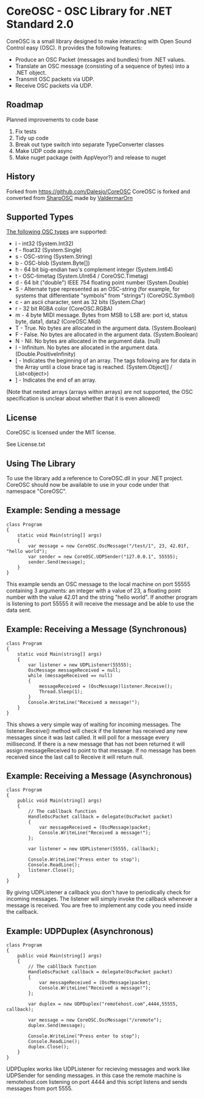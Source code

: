 CoreOSC - OSC Library for .NET Standard 2.0
===================================


CoreOSC is a small library designed to make interacting with Open Sound Control easy (OSC). It provides the following features:

+ Produce an OSC Packet (messages and bundles) from .NET values.
+ Translate an OSC message (consisting of a sequence of bytes) into a .NET object.
+ Transmit OSC packets via UDP.
+ Receive OSC packets via UDP.

Roadmap
-------

Planned improvements to code base

1. Fix tests
2. Tidy up code
3. Break out type switch into separate TypeConverter classes
4. Make UDP code async
5. Make nuget package (with AppVeyor?) and release to nuget

History
--------

Forked from https://github.com/Dalesjo/CoreOSC
CoreOSC is forked and converted from [SharpOSC](https://github.com/ValdemarOrn/SharpOSC) made by [ValdermarOrn](https://github.com/ValdemarOrn)

Supported Types
---------------

[The following OSC types](http://opensoundcontrol.org/spec-1_0) are supported:

* i	- int32 (System.Int32)
* f	- float32 (System.Single)
* s	- OSC-string (System.String)
* b	- OSC-blob (System.Byte[])
* h	- 64 bit big-endian two's complement integer (System.Int64)
* t	- OSC-timetag (System.UInt64 / CoreOSC.Timetag)
* d	- 64 bit ("double") IEEE 754 floating point number (System.Double)
* S	- Alternate type represented as an OSC-string (for example, for systems that differentiate "symbols" from "strings") (CoreOSC.Symbol)
* c	- an ascii character, sent as 32 bits (System.Char)
* r	- 32 bit RGBA color (CoreOSC.RGBA)
* m	- 4 byte MIDI message. Bytes from MSB to LSB are: port id, status byte, data1, data2 (CoreOSC.Midi)
* T	- True. No bytes are allocated in the argument data. (System.Boolean)
* F	- False. No bytes are allocated in the argument data. (System.Boolean)
* N	- Nil. No bytes are allocated in the argument data. (null)
* I	- Infinitum. No bytes are allocated in the argument data. (Double.PositiveInfinity)
* [	- Indicates the beginning of an array. The tags following are for data in the Array until a close brace tag is reached. (System.Object[] / List\<object\>)
* ]	- Indicates the end of an array.

(Note that nested arrays (arrays within arrays) are not supported, the OSC specification is unclear about whether that it is even allowed)



License
-------

CoreOSC is licensed under the MIT license. 

See License.txt

Using The Library
-----------------

To use the library add a reference to CoreOSC.dll in your .NET project. CoreOSC should now be available to use in your code under that namespace "CoreOSC". 

Example: Sending a message
--------------------------

	class Program
	{
		static void Main(string[] args)
		{
			var message = new CoreOSC.OscMessage("/test/1", 23, 42.01f, "hello world");
			var sender = new CoreOSC.UDPSender("127.0.0.1", 55555);
			sender.Send(message);
		}
	}

This example sends an OSC message to the local machine on port 55555 containing 3 arguments: an integer with a value of 23, a floating point number with the value 42.01 and the string "hello world". If another program is listening to port 55555 it will receive the message and be able to use the data sent.

Example: Receiving a Message (Synchronous)
------------------------------------------

	class Program
	{
		static void Main(string[] args)
		{
			var listener = new UDPListener(55555);
			OscMessage messageReceived = null;
			while (messageReceived == null)
			{
				messageReceived = (OscMessage)listener.Receive();
				Thread.Sleep(1);
			}
			Console.WriteLine("Received a message!");
		}
	}

This shows a very simple way of waiting for incoming messages. The listener.Receive() method will check if the listener has received any new messages since it was last called. It will poll for a message every millisecond. If there is a new message that has not been returned it will assign messageReceived to point to that message. If no message has been received since the last call to Receive it will return null.

Example: Receiving a Message (Asynchronous)
-------------------------------------------

	class Program
	{
		public void Main(string[] args)
		{
			// The cabllback function
			HandleOscPacket callback = delegate(OscPacket packet)
			{
				var messageReceived = (OscMessage)packet;
				Console.WriteLine("Received a message!");
			};

			var listener = new UDPListener(55555, callback);

			Console.WriteLine("Press enter to stop");
			Console.ReadLine();
			listener.Close();
		}
	}

By giving UDPListener a callback you don't have to periodically check for incoming messages. The listener will simply invoke the callback whenever a message is received. You are free to implement any code you need inside the callback.

Example: UDPDuplex (Asynchronous)
-------------------------------------------

	class Program
	{
		public void Main(string[] args)
		{
			// The cabllback function
			HandleOscPacket callback = delegate(OscPacket packet)
			{
				var messageReceived = (OscMessage)packet;
				Console.WriteLine("Received a message!");
			};

			var duplex = new UDPDuplex("remotehost.com",4444,55555, callback);

			var message = new CoreOSC.OscMessage("/xremote");
			duplex.Send(message);

			Console.WriteLine("Press enter to stop");
			Console.ReadLine();
			duplex.Close();
		}
	}

UDPDuplex works like UDPListener for recieving messages and work like UDPSender for sending messages. in this case the remote machine is remotehost.com listening on port 4444 and this script listens and sends messages from port 5555.
